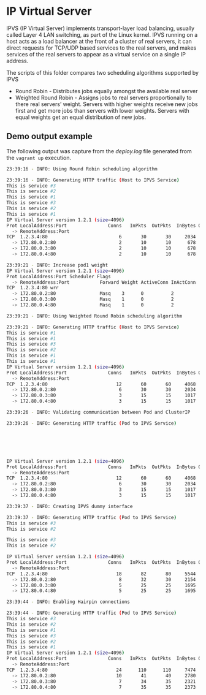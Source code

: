 # IP Virtual Server

IPVS (IP Virtual Server) implements transport-layer load balancing, usually
called Layer 4 LAN switching, as part of the Linux kernel. IPVS running on a
host acts as a load balancer at the front of a cluster of real servers, it can
direct requests for TCP/UDP based services to the real servers, and makes
services of the real servers to appear as a virtual service on a single IP
address.

The scripts of this folder compares two scheduling algorithms supported by IPVS

- Round Robin - Distributes jobs equally amongst the available real server
- Weighted Round Robin - Assigns jobs to real servers proportionally to there
real servers’ weight. Servers with higher weights receive new jobs first and get
more jobs than servers with lower weights. Servers with equal weights get an
equal distribution of new jobs.

## Demo output example

The following output was capture from the _deploy.log_ file generated
from the `vagrant up` execution.

```bash
23:39:16 - INFO: Using Round Robin scheduling algorithm

23:39:16 - INFO: Generating HTTP traffic (Host to IPVS Service)
This is service #3
This is service #2
This is service #1
This is service #3
This is service #2
This is service #1
IP Virtual Server version 1.2.1 (size=4096)
Prot LocalAddress:Port               Conns   InPkts  OutPkts  InBytes OutBytes
  -> RemoteAddress:Port
TCP  1.2.3.4:80                          6       30       30     2034     2064
  -> 172.80.0.2:80                       2       10       10      678      688
  -> 172.80.0.3:80                       2       10       10      678      688
  -> 172.80.0.4:80                       2       10       10      678      688

23:39:21 - INFO: Increase pod1 weight
IP Virtual Server version 1.2.1 (size=4096)
Prot LocalAddress:Port Scheduler Flags
  -> RemoteAddress:Port           Forward Weight ActiveConn InActConn
TCP  1.2.3.4:80 wrr
  -> 172.80.0.2:80                Masq    3      0          2         
  -> 172.80.0.3:80                Masq    1      0          2         
  -> 172.80.0.4:80                Masq    1      0          2         

23:39:21 - INFO: Using Weighted Round Robin scheduling algorithm

23:39:21 - INFO: Generating HTTP traffic (Host to IPVS Service)
This is service #1
This is service #1
This is service #3
This is service #2
This is service #1
This is service #1
IP Virtual Server version 1.2.1 (size=4096)
Prot LocalAddress:Port               Conns   InPkts  OutPkts  InBytes OutBytes
  -> RemoteAddress:Port
TCP  1.2.3.4:80                         12       60       60     4068     4128
  -> 172.80.0.2:80                       6       30       30     2034     2064
  -> 172.80.0.3:80                       3       15       15     1017     1032
  -> 172.80.0.4:80                       3       15       15     1017     1032

23:39:26 - INFO: Validating communication between Pod and ClusterIP

23:39:26 - INFO: Generating HTTP traffic (Pod to IPVS Service)






IP Virtual Server version 1.2.1 (size=4096)
Prot LocalAddress:Port               Conns   InPkts  OutPkts  InBytes OutBytes
  -> RemoteAddress:Port
TCP  1.2.3.4:80                         12       60       60     4068     4128
  -> 172.80.0.2:80                       6       30       30     2034     2064
  -> 172.80.0.3:80                       3       15       15     1017     1032
  -> 172.80.0.4:80                       3       15       15     1017     1032

23:39:37 - INFO: Creating IPVS dummy interface

23:39:37 - INFO: Generating HTTP traffic (Pod to IPVS Service)
This is service #3
This is service #2

This is service #3
This is service #2

IP Virtual Server version 1.2.1 (size=4096)
Prot LocalAddress:Port               Conns   InPkts  OutPkts  InBytes OutBytes
  -> RemoteAddress:Port
TCP  1.2.3.4:80                         18       82       80     5544     5504
  -> 172.80.0.2:80                       8       32       30     2154     2064
  -> 172.80.0.3:80                       5       25       25     1695     1720
  -> 172.80.0.4:80                       5       25       25     1695     1720

23:39:44 - INFO: Enabling Hairpin connections

23:39:44 - INFO: Generating HTTP traffic (Pod to IPVS Service)
This is service #3
This is service #2
This is service #1
This is service #3
This is service #2
This is service #1
IP Virtual Server version 1.2.1 (size=4096)
Prot LocalAddress:Port               Conns   InPkts  OutPkts  InBytes OutBytes
  -> RemoteAddress:Port
TCP  1.2.3.4:80                         24      110      110     7474     7568
  -> 172.80.0.2:80                      10       41       40     2780     2752
  -> 172.80.0.3:80                       7       34       35     2321     2408
  -> 172.80.0.4:80                       7       35       35     2373     2408
```
